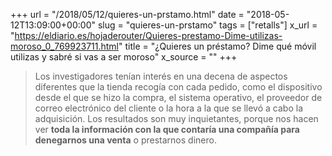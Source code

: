 +++
url = "/2018/05/12/quieres-un-prstamo.html"
date = "2018-05-12T13:09:00+00:00"
slug = "quieres-un-prstamo"
tags = ["retalls"]
x_url = "https://eldiario.es/hojaderouter/Quieres-prestamo-Dime-utilizas-moroso_0_769923711.html"
title = "¿Quieres un préstamo? Dime qué móvil utilizas y sabré si vas a ser moroso"
x_source = ""
+++


> Los investigadores tenían interés en una decena de aspectos diferentes que la tienda recogía con cada pedido, como el dispositivo desde el que se hizo la compra, el sistema operativo, el proveedor de correo electrónico del cliente o la hora a la que se llevó a cabo la adquisición. Los resultados son muy inquietantes, porque nos hacen ver **toda la información con la que contaría una compañía para denegarnos una venta** o prestarnos dinero.

